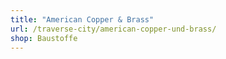 ```yaml
---
title: "American Copper & Brass"
url: /traverse-city/american-copper-und-brass/
shop: Baustoffe
---
```

